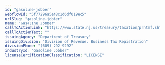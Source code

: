 ```yaml
---
id: "gasoline-jobber"
webflowId: "5f77296a5ef8c1d6df019ec5"
urlSlug: "gasoline-jobber"
name: "Gasoline Jobber"
callToActionLink: "https://www.state.nj.us/treasury/taxation/prntmf.shtml"
callToActionText: ""
issuingAgency: "Department of Treasury"
issuingDivision: "Division of Revenue, Business Tax Registration"
divisionPhone: "(609) 292-9292"
industryId: "Gasoline Jobber"
licenseCertificationClassification: "LICENSE"
---
```


